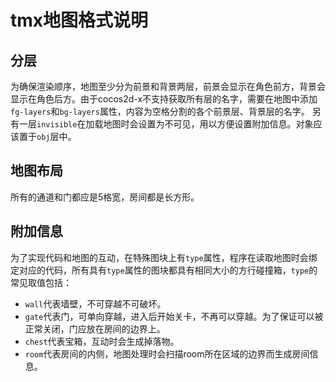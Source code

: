# tmx地图格式说明
## 分层
为确保渲染顺序，地图至少分为前景和背景两层，前景会显示在角色前方，背景会显示在角色后方。由于cocos2d-x不支持获取所有层的名字，需要在地图中添加`fg-layers`和`bg-layers`属性，内容为空格分割的各个前景层、背景层的名字。
另有一层`invisible`在加载地图时会设置为不可见，用以方便设置附加信息。对象应该置于`obj`层中。
## 地图布局
所有的通道和门都应是5格宽，房间都是长方形。
## 附加信息
为了实现代码和地图的互动，在特殊图块上有`type`属性，程序在读取地图时会绑定对应的代码，所有具有`type`属性的图块都具有相同大小的方行碰撞箱，`type`的常见取值包括：
* `wall`代表墙壁，不可穿越不可破坏。
* `gate`代表门，可单向穿越，进入后开始关卡，不再可以穿越。为了保证可以被正常关闭，门应放在房间的边界上。
* `chest`代表宝箱，互动时会生成掉落物。
* `room`代表房间的内侧，地图处理时会扫描room所在区域的边界而生成房间信息。
